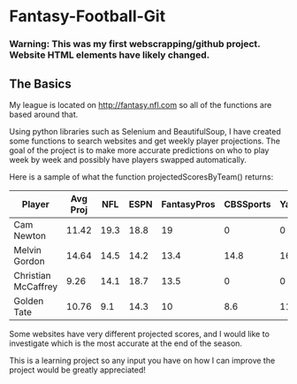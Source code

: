 # Fantasy-Football-Git

### Warning: This was my first webscrapping/github project. Website HTML elements have likely changed.

## The Basics
My league is located on http://fantasy.nfl.com so all of the functions are based around that.

Using python libraries such as Selenium and BeautifulSoup, I have created some functions to search websites and get weekly player projections.
The goal of the project is to make more accurate predictions on who to play week by week and possibly have players swapped automatically.

Here is a sample of what the function projectedScoresByTeam() returns:

| Player | Avg Proj | NFL | ESPN | FantasyPros | CBSSports | Yahoo |
| - | - | - | - | - | - | - |
| Cam Newton | 11.42 | 19.3 | 18.8 | 19 | 0 | 0 |
| Melvin Gordon | 14.64 | 14.5 | 14.2 | 13.4 | 14.8 | 16.3 |
| Christian McCaffrey | 9.26 | 14.1 | 18.7 | 13.5 | 0 | 0 |
| Golden Tate | 10.76 | 9.1 | 14.3 | 10 | 8.6 | 11.8 |

Some websites have very different projected scores, and I would like to investigate which is the most accurate at the end of the season.

This is a learning project so any input you have on how I can improve the project would be greatly appreciated!
